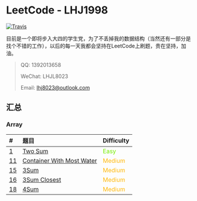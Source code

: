 # LeetCode - LHJ1998

[![Travis](https://img.shields.io/badge/language-Java-green.svg)](https://developer.apple.com/.md)

目前是一个即将步入大四的学生党，为了不丢掉我的数据结构（当然还有一部分是找个不错的工作），以后的每一天我都会坚持在LeetCode上刷题，贵在坚持，加油。

> QQ: 1392013658
>
> WeChat: LHJL8023
>
> Email: lhj8023@outlook.com

## 汇总

### Array

| #                               | 题目                                                   | Difficulty                                 |
| :------------------------------ | :----------------------------------------------------- | ------------------------------------------ |
| [1](note/Array/001/README.md)   | [Two Sum](note/Array/0001/README.md)                   | <span style='color: #76EE00;'>Easy</span>  |
| [11](note/Array/011/README.md)  | [Container With Most Water](note/Array/0011/README.md) | <span style='color:#FFB90F;'>Medium</span> |
| [15](note/Array/0015/README.md) | [3Sum](note/Array/0015/README.md)                      | <span style='color:#FFB90F;'>Medium</span> |
| [16](node/Array/0016/README.md) | [3Sum Closest](node/Array/0016/README.md)              | <span style='color:#FFB90F;'>Medium</span> |
| [18](node/Array/0018/README.md) | [4Sum](node/Array/0018/README.md)                      | <span style='color:#FFB90F;'>Medium</span> |

